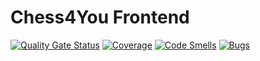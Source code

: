 # Chess4You Frontend
[![Quality Gate Status](https://sonarcloud.io/api/project_badges/measure?project=Bliblob_chess4you_angular&metric=alert_status)](https://sonarcloud.io/dashboard?id=Bliblob_chess4you_angular)
[![Coverage](https://sonarcloud.io/api/project_badges/measure?project=Bliblob_chess4you_angular&metric=coverage)](https://sonarcloud.io/dashboard?id=Bliblob_chess4you_angular)
[![Code Smells](https://sonarcloud.io/api/project_badges/measure?project=Bliblob_chess4you_angular&metric=code_smells)](https://sonarcloud.io/dashboard?id=Bliblob_chess4you_angular)
[![Bugs](https://sonarcloud.io/api/project_badges/measure?project=Bliblob_chess4you_angular&metric=bugs)](https://sonarcloud.io/dashboard?id=Bliblob_chess4you_angular)
